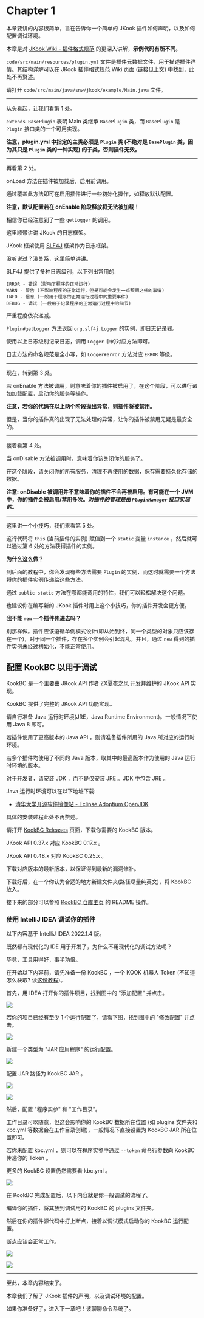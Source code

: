 # Chapter 1

本章要讲的内容很简单，旨在告诉你一个简单的 JKook 插件如何声明，以及如何配置调试环境。

本章是对 [JKook Wiki - 插件格式规范](https://github.com/SNWCreations/JKook/wiki/Plugin-Format) 的更深入讲解，**示例代码有所不同**。

`code/src/main/resources/plugin.yml` 文件是插件元数据文件，用于描述插件详情。其结构详解可以在 JKook 插件格式规范 Wiki 页面 (链接见上文) 中找到，此处不再赘述。

请打开 `code/src/main/java/snw/jkook/example/Main.java` 文件。

---

从头看起，让我们看第 1 处。

`extends BasePlugin` 表明 Main 类继承 `BasePlugin` 类，而 `BasePlugin` 是 `Plugin` 接口类的一个可用实现。

**注意，plugin.yml 中指定的主类必须是 `Plugin` 类 (不绝对是 `BasePlugin` 类，因为其只是 `Plugin` 类的一种实现) 的子类，否则插件无效。**

---

再看第 2 处。

onLoad 方法在插件被加载后，启用前调用。

通过覆盖此方法即可在启用插件进行一些初始化操作，如释放默认配置。

**注意，默认配置若在 onEnable 阶段释放将无法被加载！**

相信你已经注意到了一些 `getLogger` 的调用。

这里顺带讲讲 JKook 的日志框架。

JKook 框架使用 [SLF4J](https://www.slf4j.org) 框架作为日志框架。

没听说过？没关系，这里简单讲讲。

SLF4J 提供了多种日志级别，以下列出常用的:

```text
ERROR - 错误 (影响了程序的正常运行)
WARN - 警告 (不影响程序的正常运行，但是可能会发生一点预期之外的事情)
INFO - 信息 (一般用于程序的正常运行过程中的重要事件)
DEBUG - 调试 (一般用于记录程序的正常运行过程中的细节)
```

严重程度依次递减。

`Plugin#getLogger` 方法返回 `org.slf4j.Logger` 的实例，即日志记录器。

使用以上日志级别记录日志，调用 `Logger` 中的对应方法即可。

日志方法的命名规范是全小写，如 `Logger#error` 方法对应 `ERROR` 等级。

---

现在，转到第 3 处。

若 onEnable 方法被调用，则意味着你的插件被启用了，在这个阶段，可以进行诸如加载配置，启动你的服务等操作。

**注意，若你的代码在以上两个阶段抛出异常，则插件将被禁用。**

但是，当你的插件真的出现了无法处理的异常，让你的插件被禁用无疑是最安全的。

---

接着看第 4 处。

当 onDisable 方法被调用时，意味着你该关闭你的服务了。

在这个阶段，请关闭你的所有服务，清理不再使用的数据，保存需要持久化存储的数据。

**注意: onDisable 被调用并不意味着你的插件不会再被启用。有可能在一个 JVM 中，你的插件会被启用/禁用多次。_对插件的管理是由 `PluginManager` 接口实现的。_**

---

这里讲一个小技巧，我们来看第 5 处。

这行代码将 `this` (当前插件的实例) 赋值到一个 `static` 变量 `instance` ，然后就可以通过第 6 处的方法获得插件的实例。

**为什么这么做？**

到后面的教程中，你会发现有些方法需要 `Plugin` 的实例，而这时就需要一个方法将你的插件实例传递给这些方法。

通过 `public static` 方法在哪都能调用的特性，我们可以轻松解决这个问题。

也建议你在编写新的 JKook 插件时用上这个小技巧，你的插件开发会更方便。

**我不能 `new` 一个插件传进去吗？**

别那样做。插件应该遵循单例模式设计(即从始到终，同一个类型的对象只应该存在一个)，对于同一个插件，存在多个实例会引起混乱。并且，通过 `new` 得到的插件实例未经过初始化，不能正常使用。

## 配置 KookBC 以用于调试

KookBC 是一个主要由 JKook API 作者 ZX夏夜之风 开发并维护的 JKook API 实现。

KookBC 提供了完整的 JKook API 功能实现。

请自行准备 Java 运行时环境(JRE，Java Runtime Environment)。一般情况下使用 Java 8 即可。

若插件使用了更高版本的 Java API ，则请准备插件所用的 Java 所对应的运行时环境。

若多个插件均使用了不同的 Java 版本，取其中的最高版本作为使用的 Java 运行时环境的版本。

对于开发者，请安装 JDK ，而不是仅安装 JRE 。JDK 中包含 JRE 。

Java 运行时环境可以在以下地址下载:
* [清华大学开源软件镜像站 - Eclipse Adoptium OpenJDK](https://mirror.tuna.tsinghua.edu.cn/Adoptium)

具体的安装过程此处不再赘述。

请打开 [KookBC Releases](https://github.com/SNWCreations/KookBC/releases) 页面，下载你需要的 KookBC 版本。

JKook API 0.37.x 对应 KookBC 0.17.x 。

JKook API 0.48.x 对应 KookBC 0.25.x 。

下载对应版本的最新版本，以保证得到最新的漏洞修补。

下载好后，在一个你认为合适的地方新建文件夹(路径尽量纯英文)，将 KookBC 放入。

接下来的部分可以参照 [KookBC 仓库主页](https://github.com/SNWCreations/KookBC) 的 README 操作。

### 使用 IntelliJ IDEA 调试你的插件

以下内容基于 IntelliJ IDEA 2022.1.4 版。

既然都有现代化的 IDE 用于开发了，为什么不用现代化的调试方法呢？

毕竟，工具用得好，事半功倍。

在开始以下内容前，请先准备一份 KookBC ，一个 KOOK 机器人 Token (不知道怎么获取? 读[这份教程](../Get_Bot_Token.md))。

首先，用 IDEA 打开你的插件项目，找到图中的 "添加配置" 并点击。

![](images/0.png)

若你的项目已经有至少 1 个运行配置了，请看下图，找到图中的 "修改配置" 并点击。

![](images/1.png)

新建一个类型为 "JAR 应用程序" 的运行配置。

![](images/2.png)

配置 JAR 路径为 KookBC JAR 。

![](images/3.png)

![](images/4.png)

然后，配置 "程序实参" 和 "工作目录"。

工作目录可以随意，但这会影响你的 KookBC 数据所在位置 (如 plugins 文件夹和 kbc.yml 等数据会在工作目录创建)，一般情况下直接设置为 KookBC JAR 所在位置即可。

若你未配置 kbc.yml ，则可以在程序实参中通过 `--token` 命令行参数向 KookBC 传递你的 Token 。

更多的 KookBC 设置仍然需要看 kbc.yml 。

![](images/5.png)

在 KookBC 完成配置后，以下内容就是你一般调试的流程了。

编译你的插件，将其放到调试用的 KookBC 的 plugins 文件夹。

然后在你的插件源代码中打上断点，接着以调试模式启动你的 KookBC 运行配置。

断点应该会正常工作。

![](images/6.png)

![](images/7.png)

---

至此，本章内容结束了。

本章我们了解了 JKook 插件的声明，以及调试环境的配置。

如果你准备好了，进入下一章吧！该聊聊命令系统了。
